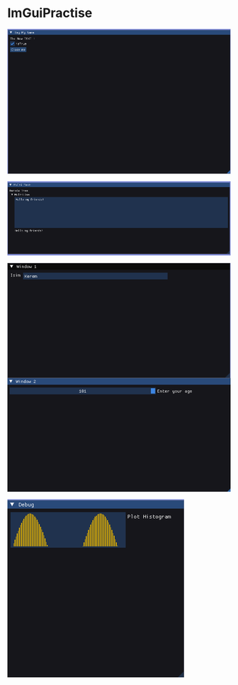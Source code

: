 # ImGuiPractise

![UML](https://github.com/KeremTAN/ImGuiPractise/blob/main/images/task_0.png) </br>

![UML](https://github.com/KeremTAN/ImGuiPractise/blob/main/images/task_1.png) </br>

![UML](https://github.com/KeremTAN/ImGuiPractise/blob/main/images/task_2.png) </br>

![UML](https://github.com/KeremTAN/ImGuiPractise/blob/main/images/task_3.png) </br>